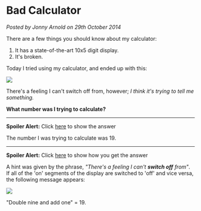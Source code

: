 # Bad Calculator
<!--- puzzle -->
*Posted by Jonny Arnold on 29th October 2014*

There are a few things you should know about my calculator: 

1. It has a state-of-the-art 10x5 digit display.
1. It's broken.

Today I tried using my calculator, and ended up with this:

[![](/posts/img/bad-calculator.png)](/posts/img/bad-calculator.png)

There's a feeling I can't switch off from, however; *I think it's trying to tell me something.*

**What number was I trying to calculate?**

---

**Spoiler Alert:** Click <a href='javascript:toggle("answer")'>here</a> to show the answer

<div class="spoiler" id="answer">
  The number I was trying to calculate was 19.
</div>

---

**Spoiler Alert:** Click <a href='javascript:toggle("method")'>here</a> to show how you get the answer

<div class="spoiler" id="method">

  <p>A hint was given by the phrase, <i>"There's a feeling I can't <b>switch off</b> from"</i>. If all of the 'on' segments of the display are switched to 'off' and vice versa, the following message appears:</p>

  <img src="/posts/img/bad-calculator-solution.png" />

  <p>"Double nine and add one" = 19.</p>

</div>
